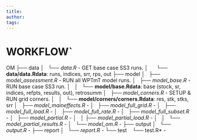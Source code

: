 ```yaml
---
title:
author: 
tags:
---
```



# WORKFLOW`


OM
├── data
│   └── *data.R* - GET base case SS3 runs.
│       └── **data/data.Rdata**: runs, indices, srr, rps, out
├── model
│   ├── *model_assessment.R* - RUN all WPTmT model runs.
│   ├── *model_base.R* - RUN base case SS3 run.
│   │   └── **model/base.Rdata**: base (stock, sr, indices, refpts, results, out), retrosumm
│   ├── *model_corners.R* - SETUP & RUN grid corners.
│   │   └── **model/corners/corners.Rdata**: res, stk, stks, srr
│   ├── *model_maineffects.R* -
│   ├── *model_full_grid.R* -
│   ├── *model_full_load.R* -
│   ├── *model_full_rate.R* -
│   ├── *model_full_subset.R* -
│   ├── *model_partial.R* -
│   │   ├── *model_partial_load.R* -
│   │   └── *model_partial_results.R* -
│   └── *model_om.R* -
├── output
│   └── *output.R* -
├── report
│   └── *report.R* -
└── test
    └── test.R* -

